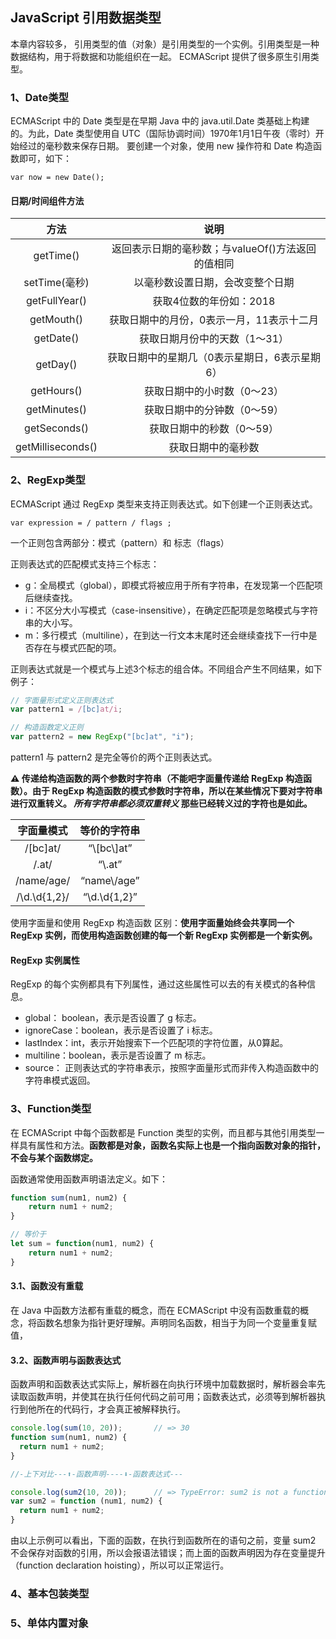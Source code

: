 ## JavaScript 引用数据类型

本章内容较多，
引用类型的值（对象）是引用类型的一个实例。引用类型是一种数据结构，用于将数据和功能组织在一起。
ECMAScript 提供了很多原生引用类型。

### 1、Date类型

ECMAScript 中的 Date 类型是在早期 Java 中的 java.util.Date 类基础上构建的。为此，Date 类型使用自 UTC（国际协调时间）1970年1月1日午夜（零时）开始经过的毫秒数来保存日期。
    要创建一个对象，使用 new 操作符和 Date 构造函数即可，如下：
    
`var now = new Date();`

#### 日期/时间组件方法
    
| 方法 | 说明 |
| :-: | :-: |
| getTime() | 返回表示日期的毫秒数；与valueOf()方法返回的值相同 |
| setTime(毫秒) | 以毫秒数设置日期，会改变整个日期 |
| getFullYear() | 获取4位数的年份如：2018 |
| getMouth() | 获取日期中的月份，0表示一月，11表示十二月 |
| getDate() | 获取日期月份中的天数（1～31） |
| getDay() | 获取日期中的星期几（0表示星期日，6表示星期6） |
| getHours() | 获取日期中的小时数（0～23） |
| getMinutes() | 获取日期中的分钟数（0～59） |
| getSeconds() | 获取日期中的秒数（0～59） |
| getMilliseconds() | 获取日期中的毫秒数 |



### 2、RegExp类型

ECMAScript 通过 RegExp 类型来支持正则表达式。如下创建一个正则表达式。

`var expression = / pattern / flags ; `

一个正则包含两部分：模式（pattern）和 标志（flags）

正则表达式的匹配模式支持三个标志：

- g：全局模式（global），即模式将被应用于所有字符串，在发现第一个匹配项后继续查找。
- i：不区分大小写模式（case-insensitive），在确定匹配项是忽略模式与字符串的大小写。
- m：多行模式（multiline），在到达一行文本末尾时还会继续查找下一行中是否存在与模式匹配的项。

正则表达式就是一个模式与上述3个标志的组合体。不同组合产生不同结果，如下例子：

```javascript
// 字面量形式定义正则表达式
var pattern1 = /[bc]at/i;

// 构造函数定义正则
var pattern2 = new RegExp("[bc]at", "i");
```

pattern1 与 pattern2 是完全等价的两个正则表达式。

**⚠️ 传递给构造函数的两个参数时字符串（不能吧字面量传递给 RegExp 构造函数）。由于 RegExp 构造函数的模式参数时字符串，所以在某些情况下要对字符串进行双重转义。 _所有字符串都必须双重转义_ 那些已经转义过的字符也是如此。**


| 字面量模式 | 等价的字符串 |
| :-: | :-: |
| /\[bc\]at/ | “\\[bc\\]at” |
| /\.at/ | “\\.at” |
| /name\/age/ | “name\\/age” |
| /\d.\d{1,2}/ | “\\d.\\d{1,2}” |

使用字面量和使用 RegExp 构造函数 区别：**使用字面量始终会共享同一个 RegExp 实例，而使用构造函数创建的每一个新 RegExp 实例都是一个新实例。**

#### RegExp 实例属性

RegExp 的每个实例都具有下列属性，通过这些属性可以去的有关模式的各种信息。

- global： boolean，表示是否设置了 g 标志。
- ignoreCase：boolean，表示是否设置了 i 标志。
- lastIndex：int，表示开始搜索下一个匹配项的字符位置，从0算起。
- multiline：boolean，表示是否设置了 m 标志。
- source： 正则表达式的字符串表示，按照字面量形式而非传入构造函数中的字符串模式返回。

### 3、Function类型

在 ECMAScript 中每个函数都是 Function 类型的实例，而且都与其他引用类型一样具有属性和方法。**函数都是对象，函数名实际上也是一个指向函数对象的指针，不会与某个函数绑定。**

函数通常使用函数声明语法定义。如下：


```javascript
function sum(num1, num2) {
    return num1 + num2;
}

// 等价于
let sum = function(num1, num2) {
    return num1 + num2;
}
```

#### 3.1、函数没有重载

在 Java 中函数方法都有重载的概念，而在 ECMAScript 中没有函数重载的概念，将函数名想象为指针更好理解。声明同名函数，相当于为同一个变量重复赋值，

#### 3.2、函数声明与函数表达式

函数声明和函数表达式实际上，解析器在向执行环境中加载数据时，解析器会率先读取函数声明，并使其在执行任何代码之前可用；函数表达式，必须等到解析器执行到他所在的代码行，才会真正被解释执行。


```javascript
console.log(sum(10, 20));       // => 30
function sum(num1, num2) {
  return num1 + num2;
}

//-上下对比---⬆-函数声明----⬇-函数表达式---

console.log(sum2(10, 20));      // => TypeError: sum2 is not a function
var sum2 = function (num1, num2) {
  return num1 + num2;
}
```

由以上示例可以看出，下面的函数，在执行到函数所在的语句之前，变量 sum2 不会保存对函数的引用，所以会报语法错误；而上面的函数声明因为存在变量提升（function declaration hoisting），所以可以正常运行。







### 4、基本包装类型


















### 5、单体内置对象


















